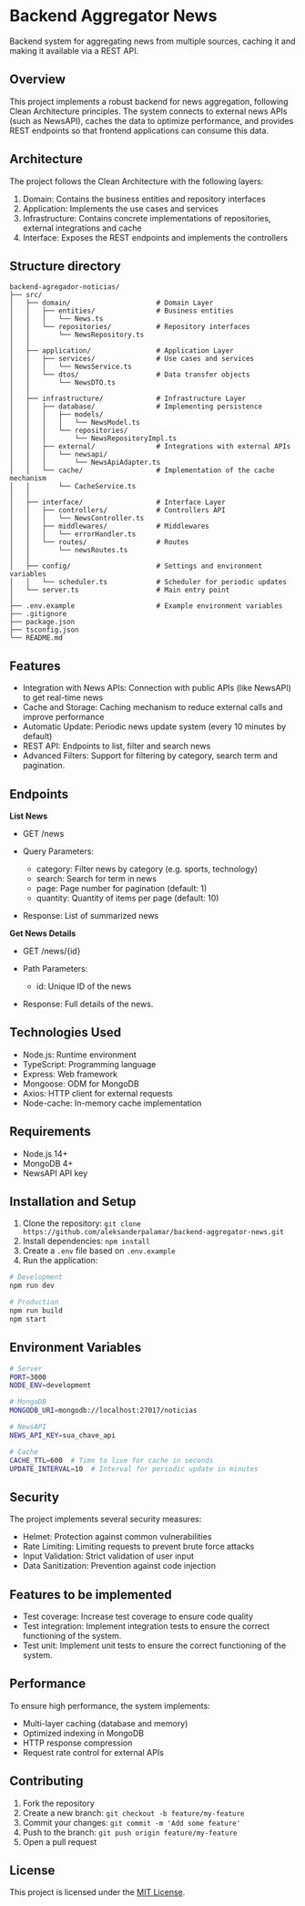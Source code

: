 # Backend Aggregator News

Backend system for aggregating news from multiple sources, caching it and making it available via a REST API.

## Overview

This project implements a robust backend for news aggregation, following Clean Architecture principles. The system connects to external news APIs (such as NewsAPI), caches the data to optimize performance, and provides REST endpoints so that frontend applications can consume this data.

## Architecture
The project follows the Clean Architecture with the following layers:

1. Domain: Contains the business entities and repository interfaces
2. Application: Implements the use cases and services
3. Infrastructure: Contains concrete implementations of repositories, external integrations and cache
4. Interface: Exposes the REST endpoints and implements the controllers

## Structure directory
```
backend-agregador-noticias/
├── src/
│   ├── domain/                     # Domain Layer
│   │   ├── entities/               # Business entities
│   │   │   └── News.ts
│   │   └── repositories/           # Repository interfaces
│   │       └── NewsRepository.ts
│   │
│   ├── application/                # Application Layer
│   │   ├── services/               # Use cases and services
│   │   │   └── NewsService.ts
│   │   └── dtos/                   # Data transfer objects
│   │       └── NewsDTO.ts
│   │
│   ├── infrastructure/             # Infrastructure Layer
│   │   ├── database/               # Implementing persistence
│   │   │   ├── models/
│   │   │   │   └── NewsModel.ts
│   │   │   └── repositories/
│   │   │       └── NewsRepositoryImpl.ts
│   │   ├── external/               # Integrations with external APIs
│   │   │   └── newsapi/
│   │   │       └── NewsApiAdapter.ts
│   │   └── cache/                  # Implementation of the cache mechanism
│   │       └── CacheService.ts
│   │
│   ├── interface/                  # Interface Layer
│   │   ├── controllers/            # Controllers API
│   │   │   └── NewsController.ts
│   │   ├── middlewares/            # Middlewares
│   │   │   └── errorHandler.ts
│   │   └── routes/                 # Routes
│   │       └── newsRoutes.ts
│   │
│   ├── config/                     # Settings and environment variables
│   │   └── scheduler.ts            # Scheduler for periodic updates
│   └── server.ts                   # Main entry point
│
├── .env.example                    # Example environment variables
├── .gitignore                      
├── package.json                    
├── tsconfig.json                   
└── README.md                       
```                     
## Features
- Integration with News APIs: Connection with public APIs (like NewsAPI) to get real-time news
- Cache and Storage: Caching mechanism to reduce external calls and improve performance
- Automatic Update: Periodic news update system (every 10 minutes by default)
- REST API: Endpoints to list, filter and search news
- Advanced Filters: Support for filtering by category, search term and pagination.

## Endpoints
**List News**

- GET /news
- Query Parameters:
  - category: Filter news by category (e.g. sports, technology)
  - search: Search for term in news
  - page: Page number for pagination (default: 1)
  - quantity: Quantity of items per page (default: 10)

- Response: List of summarized news

**Get News Details**

- GET /news/{id}
- Path Parameters:
  - id: Unique ID of the news

- Response: Full details of the news.

## Technologies Used

- Node.js: Runtime environment
- TypeScript: Programming language
- Express: Web framework
- Mongoose: ODM for MongoDB
- Axios: HTTP client for external requests
- Node-cache: In-memory cache implementation

## Requirements

- Node.js 14+
- MongoDB 4+
- NewsAPI API key

## Installation and Setup

1. Clone the repository: `git clone https://github.com/aleksanderpalamar/backend-aggregator-news.git`
2. Install dependencies: `npm install`
3. Create a `.env` file based on `.env.example`
4. Run the application:
```bash
# Development
npm run dev

# Production
npm run build
npm start
```

## Environment Variables
```bash
# Server
PORT=3000
NODE_ENV=development

# MongoDB
MONGODB_URI=mongodb://localhost:27017/noticias

# NewsAPI
NEWS_API_KEY=sua_chave_api

# Cache
CACHE_TTL=600  # Time to live for cache in seconds
UPDATE_INTERVAL=10  # Interval for periodic update in minutes
```	

## Security

The project implements several security measures:

- Helmet: Protection against common vulnerabilities
- Rate Limiting: Limiting requests to prevent brute force attacks
- Input Validation: Strict validation of user input
- Data Sanitization: Prevention against code injection

## Features to be implemented

- Test coverage: Increase test coverage to ensure code quality
- Test integration: Implement integration tests to ensure the correct functioning of the system.
- Test unit: Implement unit tests to ensure the correct functioning of the system.

## Performance

To ensure high performance, the system implements:

- Multi-layer caching (database and memory)
- Optimized indexing in MongoDB
- HTTP response compression
- Request rate control for external APIs

## Contributing
1. Fork the repository
2. Create a new branch: `git checkout -b feature/my-feature`
3. Commit your changes: `git commit -m 'Add some feature'`
4. Push to the branch: `git push origin feature/my-feature`
5. Open a pull request

## License
This project is licensed under the [MIT License](LICENSE).